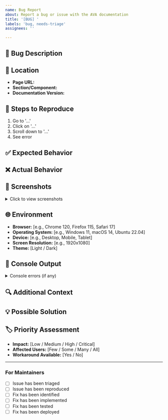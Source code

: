 ```yaml
---
name: Bug Report
about: Report a bug or issue with the AVA documentation
title: '[BUG] '
labels: 'bug, needs-triage'
assignees: ''

---
```


<!-- 
Thank you for reporting a bug! Please fill out the sections below to help us understand and fix the issue.
Please search existing issues before creating a new one to avoid duplicates.
-->

## 🐛 Bug Description
<!-- Provide a clear and concise description of the bug -->

## 📍 Location
<!-- Where in the documentation did you encounter this issue? -->
- **Page URL:** 
- **Section/Component:** 
- **Documentation Version:** 

## 🔄 Steps to Reproduce
<!-- Provide detailed steps to reproduce the issue -->
1. Go to '...'
2. Click on '...'
3. Scroll down to '...'
4. See error

## ✅ Expected Behavior
<!-- What should happen? -->

## ❌ Actual Behavior
<!-- What actually happens? -->

## 📸 Screenshots
<!-- If applicable, add screenshots to help explain your problem -->
<!-- You can paste images directly or drag and drop them here -->

<details>
<summary>Click to view screenshots</summary>

<!-- Add screenshots here -->

</details>

## 🌐 Environment
<!-- Please complete the following information -->
- **Browser:** [e.g., Chrome 120, Firefox 115, Safari 17]
- **Operating System:** [e.g., Windows 11, macOS 14, Ubuntu 22.04]
- **Device:** [e.g., Desktop, Mobile, Tablet]
- **Screen Resolution:** [e.g., 1920x1080]
- **Theme:** [Light / Dark]

## 📝 Console Output
<!-- If there are any console errors, please provide them here -->
<details>
<summary>Console errors (if any)</summary>

```
Paste console output here
```

</details>

## 🔍 Additional Context
<!-- Add any other context about the problem here -->
<!-- Have you found any workarounds? -->
<!-- Does this issue happen consistently or intermittently? -->

## 💡 Possible Solution
<!-- If you have ideas on how to fix this issue, please share them -->

## 🏷️ Priority Assessment
<!-- Help us understand the impact -->
- **Impact:** [Low / Medium / High / Critical]
- **Affected Users:** [Few / Some / Many / All]
- **Workaround Available:** [Yes / No]

---

### For Maintainers
<!-- Do not edit below this line -->
- [ ] Issue has been triaged
- [ ] Issue has been reproduced
- [ ] Fix has been identified
- [ ] Fix has been implemented
- [ ] Fix has been tested
- [ ] Fix has been deployed